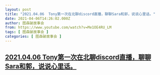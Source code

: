 ```yaml
---
layout: post
title: "2021.04.06  Tony第一次在北聊discord直播，聊聊Sara和郭，说说心里话。"
date: 2021-04-06T14:26:02.000Z
author: 图森破故事会
from: https://www.youtube.com/watch?v=Me1OE4RU_LM
tags: [ 图森破故事会 ]
categories: [ 图森破故事会 ]
---
```

<!--1617719162000-->
[2021.04.06  Tony第一次在北聊discord直播，聊聊Sara和郭，说说心里话。](https://www.youtube.com/watch?v=Me1OE4RU_LM)
------

<div>

</div>
